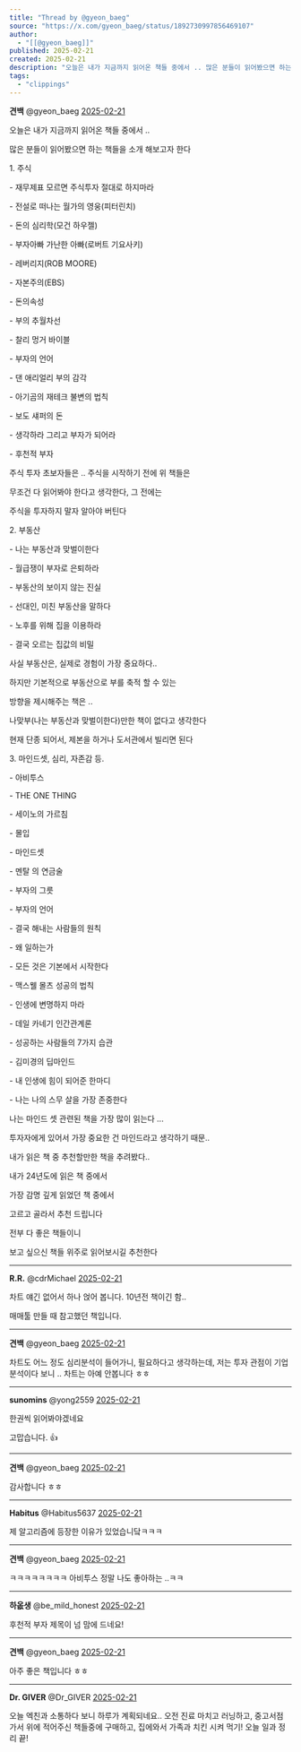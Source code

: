 ```yaml
---
title: "Thread by @gyeon_baeg"
source: "https://x.com/gyeon_baeg/status/1892730997856469107"
author:
  - "[[@gyeon_baeg]]"
published: 2025-02-21
created: 2025-02-21
description: "오늘은 내가 지금까지 읽어온 책들 중에서 .. 많은 분들이 읽어봤으면 하는 책들을 소개 해보고자 한다 1. 주식 - 재무제표 모르면 주식투자 절대로 하지마라 - 전설로 떠나는 월가의 영웅(피터린치) - 돈의 심리학(모건 하우젤) - 부자아빠 가난한"
tags:
  - "clippings"
---
```

**견백** @gyeon\_baeg [2025-02-21](https://x.com/gyeon_baeg/status/1892730997856469107)

오늘은 내가 지금까지 읽어온 책들 중에서 ..

많은 분들이 읽어봤으면 하는 책들을 소개 해보고자 한다

1\. 주식

\- 재무제표 모르면 주식투자 절대로 하지마라

\- 전설로 떠나는 월가의 영웅(피터린치)

\- 돈의 심리학(모건 하우젤)

\- 부자아빠 가난한 아빠(로버트 기요사키)

\- 레버리지(ROB MOORE)

\- 자본주의(EBS)

\- 돈의속성

\- 부의 추월차선

\- 찰리 멍거 바이블

\- 부자의 언어

\- 댄 애리얼리 부의 감각

\- 아기곰의 재테크 불변의 법칙

\- 보도 섀퍼의 돈

\- 생각하라 그리고 부자가 되어라

\- 후천적 부자

주식 투자 초보자들은 .. 주식을 시작하기 전에 위 책들은

무조건 다 읽어봐야 한다고 생각한다, 그 전에는

주식을 투자하지 말자 알아야 버틴다

2\. 부동산

\- 나는 부동산과 맞벌이한다

\- 월급쟁이 부자로 은퇴하라

\- 부동산의 보이지 않는 진실

\- 선대인, 미친 부동산을 말하다

\- 노후를 위해 집을 이용하라

\- 결국 오르는 집값의 비밀

사실 부동산은, 실제로 경험이 가장 중요하다..

하지만 기본적으로 부동산으로 부를 축적 할 수 있는

방향을 제시해주는 책은 ..

나맞부(나는 부동산과 맞벌이한다)만한 책이 없다고 생각한다

현재 단종 되어서, 제본을 하거나 도서관에서 빌리면 된다

3\. 마인드셋, 심리, 자존감 등.

\- 아비투스

\- THE ONE THING

\- 세이노의 가르침

\- 몰입

\- 마인드셋

\- 멘탈 의 연금술

\- 부자의 그릇

\- 부자의 언어

\- 결국 해내는 사람들의 원칙

\- 왜 일하는가

\- 모든 것은 기본에서 시작한다

\- 맥스웰 몰츠 성공의 법칙

\- 인생에 변명하지 마라

\- 데일 카네기 인간관계론

\- 성공하는 사람들의 7가지 습관

\- 김미경의 딥마인드

\- 내 인생에 힘이 되어준 한마디

\- 나는 나의 스무 살을 가장 존중한다

나는 마인드 셋 관련된 책을 가장 많이 읽는다 ...

투자자에게 있어서 가장 중요한 건 마인드라고 생각하기 때문..

내가 읽은 책 중 추천할만한 책을 추려봤다..

내가 24년도에 읽은 책 중에서

가장 감명 깊게 읽었던 책 중에서

고르고 골라서 추천 드립니다

전부 다 좋은 책들이니

보고 싶으신 책들 위주로 읽어보시길 추천한다

---

**R.R.** @cdrMichael [2025-02-21](https://x.com/cdrMichael/status/1892740113395814668)

차트 얘긴 없어서 하나 얹어 봅니다. 10년전 책이긴 함..

매매툴 만들 때 참고했던 책입니다.

---

**견백** @gyeon\_baeg [2025-02-21](https://x.com/gyeon_baeg/status/1892740868257546521)

차트도 어느 정도 심리분석이 들어가니, 필요하다고 생각하는데, 저는 투자 관점이 기업 분석이다 보니 .. 차트는 아예 안봅니다 ㅎㅎ

---

**sunomins** @yong2559 [2025-02-21](https://x.com/yong2559/status/1892733190608912578)

한권씩 읽어봐야겠네요

고맙습니다. 👍

---

**견백** @gyeon\_baeg [2025-02-21](https://x.com/gyeon_baeg/status/1892734728933146851)

감사합니다 ㅎㅎ

---

**Habitus** @Habitus5637 [2025-02-21](https://x.com/Habitus5637/status/1892732131006103742)

제 알고리즘에 등장한 이유가 있었습니닼ㅋㅋㅋ

---

**견백** @gyeon\_baeg [2025-02-21](https://x.com/gyeon_baeg/status/1892732349592244356)

ㅋㅋㅋㅋㅋㅋㅋㅋ 아비투스 정말 나도 좋아하는 ..ㅋㅋ

---

**하옶생** @be\_mild\_honest [2025-02-21](https://x.com/be_mild_honest/status/1892736639136629243)

후천적 부자 제목이 넘 맘에 드네요!

---

**견백** @gyeon\_baeg [2025-02-21](https://x.com/gyeon_baeg/status/1892737781748973655)

아주 좋은 책입니다 ㅎㅎ

---

**Dr. GIVER** @Dr\_GIVER [2025-02-21](https://x.com/Dr_GIVER/status/1892739882130538658)

오늘 엑친과 소통하다 보니 하루가 계획되네요.. 오전 진료 마치고 러닝하고, 중고서점 가서 위에 적어주신 책들중에 구매하고, 집에와서 가족과 치킨 시켜 먹기! 오늘 일과 정리 끝!